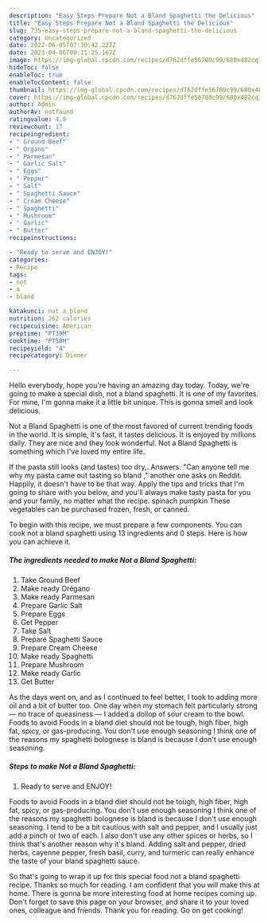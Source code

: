 ```yaml
---
description: "Easy Steps Prepare Not a Bland Spaghetti the Delicious"
title: "Easy Steps Prepare Not a Bland Spaghetti the Delicious"
slug: 735-easy-steps-prepare-not-a-bland-spaghetti-the-delicious
category: Uncategorized
date: 2022-06-05T07:30:42.227Z
date: 2023-04-06T00:11:25.167Z
image: https://img-global.cpcdn.com/recipes/d762dffe56780c99/680x482cq70/not-a-bland-spaghetti-recipe-main-photo.jpg
hideToc: false
enableToc: true
enableTocContent: false
thumbnail: https://img-global.cpcdn.com/recipes/d762dffe56780c99/680x482cq70/not-a-bland-spaghetti-recipe-main-photo.jpg
cover: https://img-global.cpcdn.com/recipes/d762dffe56780c99/680x482cq70/not-a-bland-spaghetti-recipe-main-photo.jpg
author: Admin
authorAv: notfound
ratingvalue: 4.8
reviewcount: 17
recipeingredient:
- " Ground Beef"
- " Organo"
- " Parmesan"
- " Garlic Salt"
- " Eggs"
- " Pepper"
- " Salt"
- " Spaghetti Sauce"
- " Cream Cheese"
- " Spaghetti"
- " Mushroom"
- " Garlic"
- " Butter"
recipeinstructions:

- "Ready to serve and ENJOY!"
categories:
- Recipe
tags:
- not
- a
- bland

katakunci: not a bland 
nutrition: 262 calories
recipecuisine: American
preptime: "PT39M"
cooktime: "PT50M"
recipeyield: "4"
recipecategory: Dinner

---
```



Hello everybody, hope you're having an amazing day today. Today, we're going to make a special dish, not a bland spaghetti. It is one of my favorites. For mine, I'm gonna make it a little bit unique. This is gonna smell and look delicious.

Not a Bland Spaghetti is one of the most favored of current trending foods in the world. It is simple, it's fast, it tastes delicious. It is enjoyed by millions daily. They are nice and they look wonderful. Not a Bland Spaghetti is something which I've loved my entire life.

If the pasta still looks (and tastes) too dry,. Answers. &#34;Can anyone tell me why my pasta came out tasting so bland ,&#34; another one asks on Reddit. Happily, it doesn&#39;t have to be that way. Apply the tips and tricks that I&#39;m going to share with you below, and you&#39;ll always make tasty pasta for you and your family, no matter what the recipe. spinach pumpkin These vegetables can be purchased frozen, fresh, or canned.


To begin with this recipe, we must prepare a few components. You can cook not a bland spaghetti using 13 ingredients and 0 steps. Here is how you can achieve it.

<!--inarticleads1-->

##### The ingredients needed to make Not a Bland Spaghetti:

1. Take  Ground Beef
1. Make ready  Orégano
1. Make ready  Parmesan
1. Prepare  Garlic Salt
1. Prepare  Eggs
1. Get  Pepper
1. Take  Salt
1. Prepare  Spaghetti Sauce
1. Prepare  Cream Cheese
1. Make ready  Spaghetti
1. Prepare  Mushroom
1. Make ready  Garlic
1. Get  Butter


As the days went on, and as I continued to feel better, I took to adding more oil and a bit of butter too. One day when my stomach felt particularly strong — no trace of queasiness — I added a dollop of sour cream to the bowl. Foods to avoid Foods in a bland diet should not be tough, high fiber, high fat, spicy, or gas-producing. You don&#39;t use enough seasoning I think one of the reasons my spaghetti bolognese is bland is because I don&#39;t use enough seasoning. 

<!--inarticleads2-->

##### Steps to make Not a Bland Spaghetti:


1. Ready to serve and ENJOY!

Foods to avoid Foods in a bland diet should not be tough, high fiber, high fat, spicy, or gas-producing. You don&#39;t use enough seasoning I think one of the reasons my spaghetti bolognese is bland is because I don&#39;t use enough seasoning. I tend to be a bit cautious with salt and pepper, and I usually just add a pinch or two of each. I also don&#39;t use any other spices or herbs, so I think that&#39;s another reason why it&#39;s bland. Adding salt and pepper, dried herbs, cayenne pepper, fresh basil, curry, and turmeric can really enhance the taste of your bland spaghetti sauce. 

So that's going to wrap it up for this special food not a bland spaghetti recipe. Thanks so much for reading. I am confident that you will make this at home. There is gonna be more interesting food at home recipes coming up. Don't forget to save this page on your browser, and share it to your loved ones, colleague and friends. Thank you for reading. Go on get cooking!
